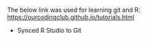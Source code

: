 The below link was used for learning git and R:
https://ourcodingclub.github.io/tutorials.html

- Synced R Studio to Git 